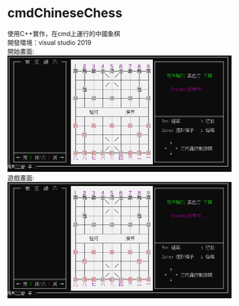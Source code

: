 # cmdChineseChess
使用C++實作，在cmd上運行的中國象棋  
開發環境：visual studio 2019  
開始畫面:  
![image](https://github.com/EonianCoda/cmdChineseChess/blob/master/%E9%81%8A%E6%88%B2%E7%95%AB%E9%9D%A2.PNG)  
遊戲畫面:  
![image](https://github.com/EonianCoda/cmdChineseChess/blob/master/%E9%81%8A%E6%88%B2%E7%95%AB%E9%9D%A2.PNG)
